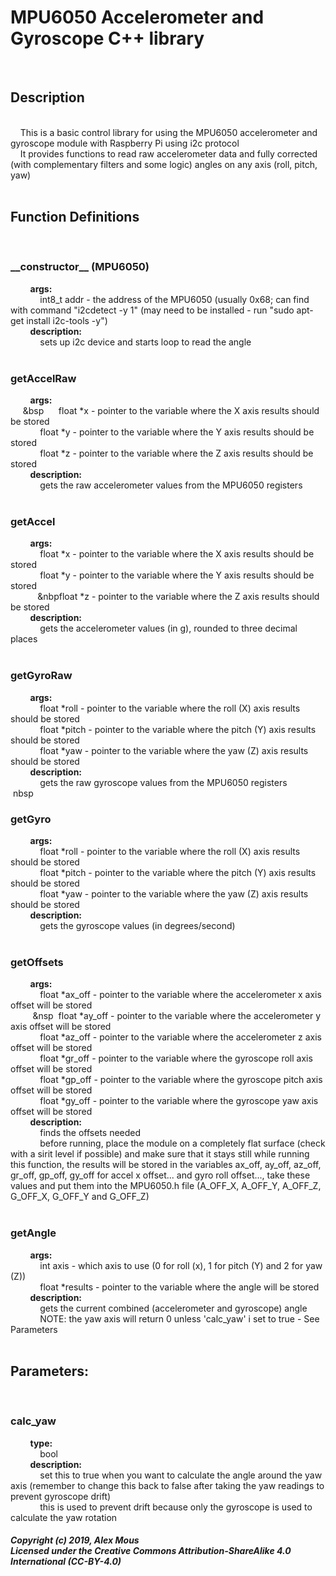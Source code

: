 <h1>MPU6050 Accelerometer and Gyroscope C++ library</h1><br> <h2>Description</h2><br> &nbsp&nbsp&nbsp&nbspThis is a basic 
control library for using the MPU6050 accelerometer and gyroscope module with Raspberry Pi using i2c protocol<br> &nbsp&nbsp&nbsp&nbspIt provides functions to read raw accelerometer data and fully 
corrected (with complementary filters and some logic) angles on any axis (roll, pitch, yaw)<br><br> <h2>Function 
Definitions</h2> &nbsp&nbsp&nbsp&nbsp<h3>__constructor__ (MPU6050)<br></h3> 
&nbsp&nbsp&nbsp&nbsp&nbsp&nbsp&nbsp&nbsp<b>args:</b><br> &nbsp&nbsp&nbsp&nbsp&nbsp&nbsp&nbsp&nbsp&nbsp&nbsp&nbsp&nbspint8_t 
addr - the address of the MPU6050 (usually 0x68; can find with command "i2cdetect -y 1" (may need to be installed - run "sudo 
apt-get install i2c-tools -y")<br> &nbsp&nbsp&nbsp&nbsp&nbsp&nbsp&nbsp&nbsp<b>description:</b><br> 
&nbsp&nbsp&nbsp&nbsp&nbsp&nbsp&nbsp&nbsp&nbsp&nbsp&nbsp&nbspsets up i2c device and starts loop to read the angle<br> 
&nbsp&nbsp&nbsp&nbsp<h3>getAccelRaw<br></h3> &nbsp&nbsp&nbsp&nbsp&nbsp&nbsp&nbsp&nbsp<b>args:</b><br> 
&nbsp&nbsp&nbsp&nbsp&nbsp&bsp&nbsp&nbsp&nbsp&nbsp&nbsp&nbspfloat *x - pointer to the variable where the X axis results should 
be stored<br> &nbsp&nbsp&nbsp&nbsp&nbsp&nbsp&nbsp&nbsp&nbsp&nbsp&nbsp&nbspfloat *y - pointer to the variable where the Y axis 
results should be stored<br> &nbsp&nbsp&nbsp&nbsp&nbsp&nbsp&nbsp&nbsp&nbsp&nbsp&nbsp&nbspfloat *z - pointer to the variable 
where the Z axis results should be stored<br> &nbsp&nbsp&nbsp&nbsp&nbsp&nbsp&nbsp&nbsp<b>description:<br></b> 
&nbsp&nbsp&nbsp&nbsp&nbsp&nbsp&nbsp&nbsp&nbsp&nbsp&nbsp&nbspgets the raw accelerometer values from the MPU6050 registers<br> 
&nbsp&nbsp&nbsp&nbsp<h3>getAccel<br></h3> &nbsp&nbsp&nbsp&nbsp&nbsp&nbsp&nbsp&nbsp<b>args:<br></b> 
&nbsp&nbsp&nbsp&nbsp&nbsp&nbsp&nbsp&nbsp&nbsp&nbsp&nbsp&nbspfloat *x - pointer to the variable where the X axis results 
should be stored<br> &nbsp&nbsp&nbsp&nbsp&nbsp&nbsp&nbsp&nbsp&nbsp&nbsp&nbsp&nbspfloat *y - pointer to the variable where the 
Y axis results should be stored<br> &nbsp&nbsp&nbsp&nbsp&nbsp&nbsp&nbsp&nbsp&nbsp&nbsp&nbsp&nbpfloat *z - pointer to the 
variable where the Z axis results should be stored<br> &nbsp&nbsp&nbsp&nbsp&nbsp&nbsp&nbsp&nbsp<b>description:<br></b> 
&nbsp&nbsp&nbsp&nbsp&nbsp&nbsp&nbsp&nbsp&nbsp&nbsp&nbsp&nbspgets the accelerometer values (in g), rounded to three decimal 
places<br> &nbsp&nbsp&nbsp&nbsp<h3>getGyroRaw<br></h3> &nbsp&nbsp&nbsp&nbsp&nbsp&nbsp&nbsp&nbsp<b>args:<br></b> 
&nbsp&nbsp&nbsp&nbsp&nbsp&nbsp&nbsp&nbsp&nbsp&nbsp&nbsp&nbspfloat *roll - pointer to the variable where the roll (X) axis 
results should be stored<br> &nbsp&nbsp&nbsp&nbsp&nbsp&nbsp&nbsp&nbsp&nbsp&nbsp&nbsp&nbspfloat *pitch - pointer to the 
variable where the pitch (Y) axis results should be stored<br> 
&nbsp&nbsp&nbsp&nbsp&nbsp&nbsp&nbsp&nbsp&nbsp&nbsp&nbsp&nbspfloat *yaw - pointer to the variable where the yaw (Z) axis 
results should be stored<br> &nbsp&nbsp&nbsp&nbsp&nbsp&nbsp&nbsp&nbsp<b>description:<br></b> 
&nbsp&nbsp&nbsp&nbsp&nbsp&nbsp&nbsp&nbsp&nbsp&nbsp&nbsp&nbspgets the raw gyroscope values from the MPU6050 registers<br> 
&nbspnbsp&nbsp&nbsp<h3>getGyro<br></h3> &nbsp&nbsp&nbsp&nbsp&nbsp&nbsp&nbsp&nbsp<b>args:<br></b> 
&nbsp&nbsp&nbsp&nbsp&nbsp&nbsp&nbsp&nbsp&nbsp&nbsp&nbsp&nbspfloat *roll - pointer to the variable where the roll (X) axis 
results should be stored<br> &nbsp&nbsp&nbsp&nbsp&nbsp&nbsp&nbsp&nbsp&nbsp&nbsp&nbsp&nbspfloat *pitch - pointer to the 
variable where the pitch (Y) axis results should be stored<br> 
&nbsp&nbsp&nbsp&nbsp&nbsp&nbsp&nbsp&nbsp&nbsp&nbsp&nbsp&nbspfloat *yaw - pointer to the variable where the yaw (Z) axis 
results should be stored<br> &nbsp&nbsp&nbsp&nbsp&nbsp&nbsp&nbsp&nbsp<b>description:<br></b> 
&nbsp&nbsp&nbsp&nbsp&nbsp&nbsp&nbsp&nbsp&nbsp&nbsp&nbsp&nbspgets the gyroscope values (in degrees/second)<br> 
&nbsp&nbsp&nbsp&nbsp<h3>getOffsets<br></h3> &nbsp&nbsp&nbsp&nbsp&nbsp&nbsp&nbsp&nbsp<b>args:<br></b> 
&nbsp&nbsp&nbsp&nbsp&nbsp&nbsp&nbsp&nbsp&nbsp&nbsp&nbsp&nbspfloat *ax_off - pointer to the variable where the accelerometer x 
axis offset will be stored<br> &nbsp&nbsp&nbsp&nbsp&nbsp&nbsp&nbsp&nbsp&nbsp&nsp&nbsp&nbspfloat *ay_off - pointer to the 
variable where the accelerometer y axis offset will be stored<br> 
&nbsp&nbsp&nbsp&nbsp&nbsp&nbsp&nbsp&nbsp&nbsp&nbsp&nbsp&nbspfloat *az_off - pointer to the variable where the accelerometer z 
axis offset will be stored<br> &nbsp&nbsp&nbsp&nbsp&nbsp&nbsp&nbsp&nbsp&nbsp&nbsp&nbsp&nbspfloat *gr_off - pointer to the 
variable where the gyroscope roll axis offset will be stored<br> 
&nbsp&nbsp&nbsp&nbsp&nbsp&nbsp&nbsp&nbsp&nbsp&nbsp&nbsp&nbspfloat *gp_off - pointer to the variable where the gyroscope pitch 
axis offset will be stored<br> &nbsp&nbsp&nbsp&nbsp&nbsp&nbsp&nbsp&nbsp&nbsp&nbsp&nbsp&nbspfloat *gy_off - pointer to the 
variable where the gyroscope yaw axis offset will be stored<br> 
&nbsp&nbsp&nbsp&nbsp&nbsp&nbsp&nbsp&nbsp<b>description:<br></b> 
&nbsp&nbsp&nbsp&nbsp&nbsp&nbsp&nbsp&nbsp&nbsp&nbsp&nbsp&nbspfinds the offsets needed<br> 
&nbsp&nbsp&nbsp&nbsp&nbsp&nbsp&nbsp&nbsp&nbsp&nbsp&nbsp&nbspbefore running, place the module on a completely flat surface 
(check with a sirit level if possible) and make sure that it stays still while running this function, the results will be 
stored in the variables ax_off, ay_off, az_off, gr_off, gp_off, gy_off for accel x offset... and gyro roll offset..., take 
these values and put them into the MPU6050.h file (A_OFF_X, A_OFF_Y, A_OFF_Z, G_OFF_X, G_OFF_Y and G_OFF_Z)<br> 
&nbsp&nbsp&nbsp&nbsp<h3>getAngle<br></h3> &nbsp&nbsp&nbsp&nbsp&nbsp&nbsp&nbsp&nbsp<b>args:<br></b> 
&nbsp&nbsp&nbsp&nbsp&nbsp&nbsp&nbsp&nbsp&nbsp&nbsp&nbsp&nbspint axis - which axis to use (0 for roll (x), 1 for pitch (Y) and 
2 for yaw (Z))<br> &nbsp&nbsp&nbsp&nbsp&nbsp&nbsp&nbsp&nbsp&nbsp&nbsp&nbsp&nbspfloat *results - pointer to the variable where 
the angle will be stored<br> &nbsp&nbsp&nbsp&nbsp&nbsp&nbsp&nbsp&nbsp<b>description:<br></b> 
&nbsp&nbsp&nbsp&nbsp&nbsp&nbsp&nbsp&nbsp&nbsp&nbsp&nbsp&nbspgets the current combined (accelerometer and gyroscope) angle<br> 
&nbsp&nbsp&nbsp&nbsp&nbsp&nbsp&nbsp&nbsp&nbsp&nbsp&nbsp&nbspNOTE: the yaw axis will return 0 unless 'calc_yaw' i set to true 
- See Parameters<br><br> <h2>Parameters:<br></h2> &nbsp&nbsp&nbsp&nbsp<h3>calc_yaw<br></h3> 
&nbsp&nbsp&nbsp&nbsp&nbsp&nbsp&nbsp&nbsp<b>type:<br></b> &nbsp&nbsp&nbsp&nbsp&nbsp&nbsp&nbsp&nbsp&nbsp&nbsp&nbsp&nbspbool<br> 
&nbsp&nbsp&nbsp&nbsp&nbsp&nbsp&nbsp&nbsp<b>description:<br></b> 
&nbsp&nbsp&nbsp&nbsp&nbsp&nbsp&nbsp&nbsp&nbsp&nbsp&nbsp&nbspset this to true when you want to calculate the angle around the 
yaw axis (remember to change this back to false after taking the yaw readings to prevent gyroscope drift)<br> 
&nbsp&nbsp&nbsp&nbsp&nbsp&nbsp&nbsp&nbsp&nbsp&nbsp&nbsp&nbspthis is used to prevent drift because only the gyroscope is used 
to calculate the yaw rotation<br> <h5>Copyright (c) 2019, Alex Mous<br> Licensed under the Creative Commons 
Attribution-ShareAlike 4.0 International (CC-BY-4.0)</h5><br><br><br>
